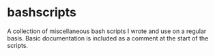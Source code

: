# bashscripts
A collection of miscellaneous bash scripts I wrote and use on a regular basis.
Basic documentation is included as a comment at the start of the scripts.
